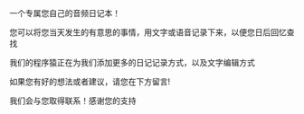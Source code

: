 一个专属您自己的音频日记本！

您可以将您当天发生的有意思的事情，用文字或语音记录下来，以便您日后回忆查找

我们的程序猿正在为我们添加更多的日记记录方式，以及文字编辑方式

如果您有好的想法或者建议，请您在下方留言!

我们会与您取得联系！感谢您的支持
